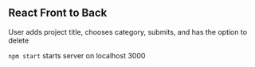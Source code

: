 ## React Front to Back

User adds project title, chooses category, submits, and has the option to delete

```npm start``` starts server on localhost 3000
